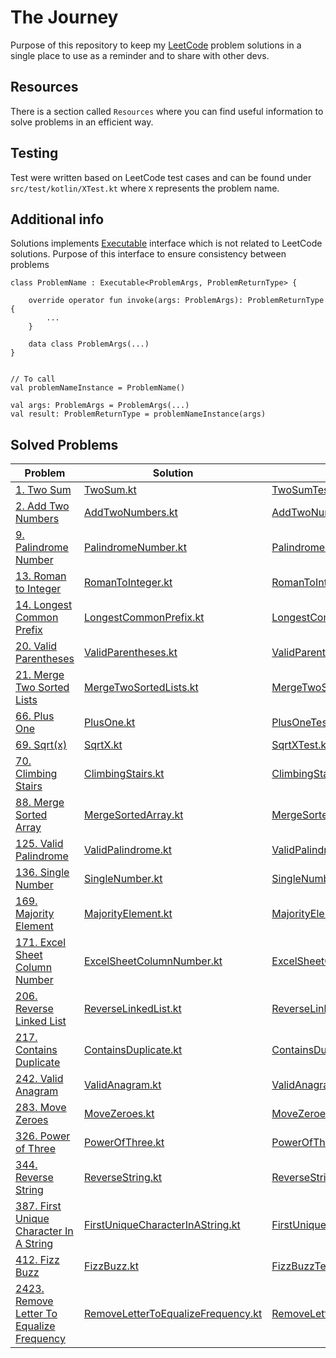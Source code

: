 # The Journey

Purpose of this repository to keep my [LeetCode](https://leetcode.com) problem solutions in a single place to use as a
reminder and to share with other devs.

## Resources

There is a section called `Resources` where you can find useful information to solve problems in an efficient way.

## Testing

Test were written based on LeetCode test cases and can be found under `src/test/kotlin/XTest.kt` where `X` represents
the problem name.

## Additional info

Solutions
implements [Executable](https://github.com/mitsinsar/TheJourney/blob/master/src/main/kotlin/core/Executable.kt)
interface which is not related to LeetCode solutions. Purpose of this interface to ensure consistency between problems

```
class ProblemName : Executable<ProblemArgs, ProblemReturnType> {

    override operator fun invoke(args: ProblemArgs): ProblemReturnType {
        ...
    }

    data class ProblemArgs(...)
}


// To call
val problemNameInstance = ProblemName()

val args: ProblemArgs = ProblemArgs(...)
val result: ProblemReturnType = problemNameInstance(args)
```

## Solved Problems

| Problem                                                                                                         | Solution                                                                                                                                               | Problem Test                                                                                                                                         | Related Resource                                                                                                           |
|-----------------------------------------------------------------------------------------------------------------|--------------------------------------------------------------------------------------------------------------------------------------------------------|------------------------------------------------------------------------------------------------------------------------------------------------------|----------------------------------------------------------------------------------------------------------------------------|
| [1. Two Sum](https://leetcode.com/problems/two-sum/)                                                            | [TwoSum.kt](https://github.com/mitsinsar/TheJourney/blob/master/src/main/kotlin/solutions/TwoSum.kt)                                                   | [TwoSumTest.kt](https://github.com/mitsinsar/TheJourney/blob/master/src/test/kotlin/TwoSumTest.kt)                                                   | [HashMap.md](https://github.com/mitsinsar/TheJourney/blob/master/resources/HashMap.md)                                     |
| [2. Add Two Numbers](https://leetcode.com/problems/add-two-numbers/)                                            | [AddTwoNumbers.kt](https://github.com/mitsinsar/TheJourney/blob/master/src/main/kotlin/solutions/AddTwoNumbers.kt)                                     | [AddTwoNumbersTest.kt](https://github.com/mitsinsar/TheJourney/blob/master/src/test/kotlin/AddTwoNumbersTest.kt)                                     |                                                                                                                            |
| [9. Palindrome Number](https://leetcode.com/problems/palindrome-number/)                                        | [PalindromeNumber.kt](https://github.com/mitsinsar/TheJourney/blob/master/src/main/kotlin/solutions/PalindromeNumber.kt)                               | [PalindromeNumberTest.kt](https://github.com/mitsinsar/TheJourney/blob/master/src/test/kotlin/PalindromeNumberTest.kt)                               |                                                                                                                            |
| [13. Roman to Integer](https://leetcode.com/problems/roman-to-integer/)                                         | [RomanToInteger.kt](https://github.com/mitsinsar/TheJourney/blob/master/src/main/kotlin/solutions/RomanToInteger.kt)                                   | [RomanToIntegerTest.kt](https://github.com/mitsinsar/TheJourney/blob/master/src/test/kotlin/RomanToIntegerTest.kt)                                   | [VariableOrNotVariable.md](https://github.com/mitsinsar/TheJourney/blob/master/resources/VariableOrNotVariable.md)         |
| [14. Longest Common Prefix](https://leetcode.com/problems/longest-common-prefix/)                               | [LongestCommonPrefix.kt](https://github.com/mitsinsar/TheJourney/blob/master/src/main/kotlin/solutions/LongestCommonPrefix.kt)                         | [LongestCommonPrefixTest.kt](https://github.com/mitsinsar/TheJourney/blob/master/src/test/kotlin/LongestCommonPrefixTest.kt)                         |                                                                                                                            |
| [20. Valid Parentheses](https://leetcode.com/problems/valid-parentheses/)                                       | [ValidParentheses.kt](https://github.com/mitsinsar/TheJourney/blob/master/src/main/kotlin/solutions/ValidParentheses.kt)                               | [ValidParenthesesTest.kt](https://github.com/mitsinsar/TheJourney/blob/master/src/test/kotlin/ValidParenthesesTest.kt)                               |                                                                                                                            |
| [21. Merge Two Sorted Lists](https://leetcode.com/problems/merge-two-sorted-lists/)                             | [MergeTwoSortedLists.kt](https://github.com/mitsinsar/TheJourney/blob/master/src/main/kotlin/solutions/MergeTwoSortedLists.kt)                         | [MergeTwoSortedListsTest.kt](https://github.com/mitsinsar/TheJourney/blob/master/src/test/kotlin/MergeTwoSortedListsTest.kt)                         |                                                                                                                            |
| [66. Plus One](https://leetcode.com/problems/plus-one/)                                                         | [PlusOne.kt](https://github.com/mitsinsar/TheJourney/blob/master/src/main/kotlin/solutions/PlusOne.kt)                                                 | [PlusOneTest.kt](https://github.com/mitsinsar/TheJourney/blob/master/src/test/kotlin/PlusOneTest.kt)                                                 |                                                                                                                            |
| [69. Sqrt(x)](https://leetcode.com/problems/sqrtx/)                                                             | [SqrtX.kt](https://github.com/mitsinsar/TheJourney/blob/master/src/main/kotlin/solutions/SqrtX.kt)                                                     | [SqrtXTest.kt](https://github.com/mitsinsar/TheJourney/blob/master/src/test/kotlin/SqrtXTest.kt)                                                     |                                                                                                                            |
| [70. Climbing Stairs](https://leetcode.com/problems/climbing-stairs/)                                           | [ClimbingStairs.kt](https://github.com/mitsinsar/TheJourney/blob/master/src/main/kotlin/solutions/ClimbingStairs.kt)                                   | [ClimbingStairsTest.kt](https://github.com/mitsinsar/TheJourney/blob/master/src/test/kotlin/ClimbingStairsTest.kt)                                   |                                                                                                                            |
| [88. Merge Sorted Array](https://leetcode.com/problems/merge-sorted-array/)                                     | [MergeSortedArray.kt](https://github.com/mitsinsar/TheJourney/blob/master/src/main/kotlin/solutions/MergeSortedArray.kt)                               | [MergeSortedArrayTest.kt](https://github.com/mitsinsar/TheJourney/blob/master/src/test/kotlin/MergeSortedArrayTest.kt)                               |                                                                                                                            |
| [125. Valid Palindrome](https://leetcode.com/problems/valid-palindrome/)                                        | [ValidPalindrome.kt](https://github.com/mitsinsar/TheJourney/blob/master/src/main/kotlin/solutions/ValidPalindrome.kt)                                 | [ValidPalindromeTest.kt](https://github.com/mitsinsar/TheJourney/blob/master/src/test/kotlin/ValidPalindromeTest.kt)                                 |                                                                                                                            |
| [136. Single Number](https://leetcode.com/problems/single-number/)                                              | [SingleNumber.kt](https://github.com/mitsinsar/TheJourney/blob/master/src/main/kotlin/solutions/SingleNumber.kt)                                       | [SingleNumberTest.kt](https://github.com/mitsinsar/TheJourney/blob/master/src/test/kotlin/SingleNumberTest.kt)                                       |                                                                                                                            |
| [169. Majority Element](https://leetcode.com/problems/majority-element/)                                        | [MajorityElement.kt](https://github.com/mitsinsar/TheJourney/blob/master/src/main/kotlin/solutions/MajorityElement.kt)                                 | [MajorityElementTest.kt](https://github.com/mitsinsar/TheJourney/blob/master/src/test/kotlin/MajorityElementTest.kt)                                 | [BoyerMooreVotingAlgorithm.md](https://github.com/mitsinsar/TheJourney/blob/master/resources/BoyerMooreVotingAlgorithm.md) |
| [171. Excel Sheet Column Number](https://leetcode.com/problems/excel-sheet-column-number/)                      | [ExcelSheetColumnNumber.kt](https://github.com/mitsinsar/TheJourney/blob/master/src/main/kotlin/solutions/ExcelSheetColumnNumber.kt)                   | [ExcelSheetColumnNumberTest.kt](https://github.com/mitsinsar/TheJourney/blob/master/src/test/kotlin/ExcelSheetColumnNumberTest.kt)                   |                                                                                                                            |
| [206. Reverse Linked List](https://leetcode.com/problems/reverse-linked-list/)                                  | [ReverseLinkedList.kt](https://github.com/mitsinsar/TheJourney/blob/master/src/main/kotlin/solutions/ReverseLinkedList.kt)                             | [ReverseLinkedListTest.kt](https://github.com/mitsinsar/TheJourney/blob/master/src/test/kotlin/ReverseLinkedListTest.kt)                             |                                                                                                                            |
| [217. Contains Duplicate](https://leetcode.com/problems/contains-duplicate/)                                    | [ContainsDuplicate.kt](https://github.com/mitsinsar/TheJourney/blob/master/src/main/kotlin/solutions/ContainsDuplicate.kt)                             | [ContainsDuplicateTest.kt](https://github.com/mitsinsar/TheJourney/blob/master/src/test/kotlin/ContainsDuplicateTest.kt)                             |                                                                                                                            |
| [242. Valid Anagram](https://leetcode.com/problems/valid-anagram/)                                              | [ValidAnagram.kt](https://github.com/mitsinsar/TheJourney/blob/master/src/main/kotlin/solutions/ValidAnagram.kt)                                       | [ValidAnagramTest.kt](https://github.com/mitsinsar/TheJourney/blob/master/src/test/kotlin/ValidAnagramTest.kt)                                       |                                                                                                                            |
| [283. Move Zeroes](https://leetcode.com/problems/move-zeroes/)                                                  | [MoveZeroes.kt](https://github.com/mitsinsar/TheJourney/blob/master/src/main/kotlin/solutions/MoveZeroes.kt)                                           | [MoveZeroesTest.kt](https://github.com/mitsinsar/TheJourney/blob/master/src/test/kotlin/MoveZeroesTest.kt)                                           |                                                                                                                            |
| [326. Power of Three](https://leetcode.com/problems/power-of-three/)                                            | [PowerOfThree.kt](https://github.com/mitsinsar/TheJourney/blob/master/src/main/kotlin/solutions/PowerOfThree.kt)                                       | [PowerOfThreeTest.kt](https://github.com/mitsinsar/TheJourney/blob/master/src/test/kotlin/PowerOfThreeTest.kt)                                       |                                                                                                                            |
| [344. Reverse String](https://leetcode.com/problems/reverse-string/)                                            | [ReverseString.kt](https://github.com/mitsinsar/TheJourney/blob/master/src/main/kotlin/solutions/ReverseString.kt)                                     | [ReverseStringTest.kt](https://github.com/mitsinsar/TheJourney/blob/master/src/test/kotlin/ReverseStringTest.kt)                                     |                                                                                                                            |
| [387. First Unique Character In A String](https://leetcode.com/problems/first-unique-character-in-a-string/)    | [FirstUniqueCharacterInAString.kt](https://github.com/mitsinsar/TheJourney/blob/master/src/main/kotlin/solutions/FirstUniqueCharacterInAString.kt)     | [FirstUniqueCharacterInAStringTest.kt](https://github.com/mitsinsar/TheJourney/blob/master/src/test/kotlin/FirstUniqueCharacterInAStringTest.kt)     |                                                                                                                            |
| [412. Fizz Buzz](https://leetcode.com/problems/fizz-buzz/)                                                      | [FizzBuzz.kt](https://github.com/mitsinsar/TheJourney/blob/master/src/main/kotlin/solutions/FizzBuzz.kt)                                               | [FizzBuzzTest.kt](https://github.com/mitsinsar/TheJourney/blob/master/src/test/kotlin/FizzBuzzTest.kt)                                               |                                                                                                                            |
| [2423. Remove Letter To Equalize Frequency](https://leetcode.com/problems/remove-letter-to-equalize-frequency/) | [RemoveLetterToEqualizeFrequency.kt](https://github.com/mitsinsar/TheJourney/blob/master/src/main/kotlin/solutions/RemoveLetterToEqualizeFrequency.kt) | [RemoveLetterToEqualizeFrequencyTest.kt](https://github.com/mitsinsar/TheJourney/blob/master/src/test/kotlin/RemoveLetterToEqualizeFrequencyTest.kt) |                                                                                                                            |
